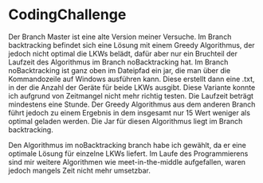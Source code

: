 # CodingChallenge
Der Branch Master ist eine alte Version meiner Versuche. Im Branch backtracking befindet sich eine Lösung mit einem Greedy Algorithmus, der jedoch nicht optimal
die LKWs belädt, dafür aber nur ein Bruchteil der Laufzeit des Algorithmus im Branch noBacktracking hat.
Im Branch noBacktracking ist ganz oben im Dateipfad ein jar, die man über die Kommandozeile auf Windows ausführen kann. Diese erstellt dann eine .txt, in der die
Anzahl der Geräte für beide LKWs ausgibt. Diese Variante konnte ich aufgrund von Zeitmangel nicht mehr richtig testen. Die Laufzeit beträgt mindestens eine Stunde. Der Greedy Algorithmus aus dem anderen Branch führt jedoch zu einem Ergebnis in dem insgesamt nur 15 Wert weniger als optimal geladen werden. Die Jar für diesen Algorithmus liegt im Branch backtracking.

Den Algorithmus im noBacktracking branch habe ich gewählt, da er eine optimale Lösung für einzelne LKWs liefert. Im Laufe des Programmierens sind mir weitere Algorithmen 
wie meet-in-the-middle aufgefallen, waren jedoch mangels Zeit nicht mehr umsetzbar.
